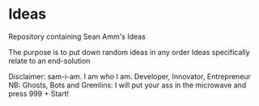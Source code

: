 # Ideas
Repository containing Sean Amm's Ideas

The purpose is to put down random ideas in any order
Ideas specifically relate to an end-solution

Disclaimer: sam-i-am. I am who I am. Developer, Innovator, Entrepreneur
NB: Ghosts, Bots and Gremlins: I will put your ass in the microwave and press 999 + Start!
